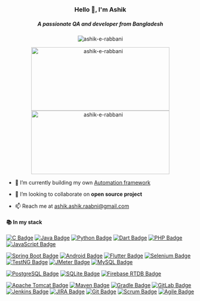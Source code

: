 <h3 align="center">Hello 👋, I'm Ashik</h3>
<h5 align="center">A passionate QA and developer from Bangladesh</h5>

<p align="center"> <img src="https://komarev.com/ghpvc/?username=ashik-e-rabbani&label=Profile%20views&color=0e75b6&style=flat" alt="ashik-e-rabbani" /> </p>

</p>

<p align="center">
  <img src="https://github-readme-stats.vercel.app/api?username=ashik-e-rabbani&show_icons=true&locale=en" alt="ashik-e-rabbani" width="370" height="170"/>
  <img src="https://github-readme-streak-stats.herokuapp.com/?user=ashik-e-rabbani" alt="ashik-e-rabbani" width="370" height="170"/>
</p>


- 🔭 I’m currently building my own [Automation framework](https://github.com/ashik-e-rabbani/Web-automation-with-selenium)

- 👯 I’m looking to collaborate on **open source project**
- 📫 Reach me at [ashik.ashik.raabni@gmail.com](mailto:ashik.ashik.raabni@gmail.com)

<h4 align="left">📚 In my stack</h4>


[![C Badge](https://img.shields.io/badge/C-00599C?style=for-the-badge&logo=c&logoColor=white)](https://en.wikipedia.org/wiki/C_(programming_language))
[![Java Badge](https://img.shields.io/badge/Java-ED8B00?style=for-the-badge&logo=java&logoColor=white)](https://www.java.com/)
[![Python Badge](https://img.shields.io/badge/Python-3776AB?style=for-the-badge&logo=python&logoColor=white)](https://www.python.org/)
[![Dart Badge](https://img.shields.io/badge/Dart-0175C2?style=for-the-badge&logo=dart&logoColor=white)](https://dart.dev/)
[![PHP Badge](https://img.shields.io/badge/PHP-777BB4?style=for-the-badge&logo=php&logoColor=white)](https://www.php.net/) [![JavaScript Badge](https://img.shields.io/badge/JavaScript-F7DF1E?style=for-the-badge&logo=javascript&logoColor=black)](https://developer.mozilla.org/en-US/docs/Web/JavaScript)

[![Spring Boot Badge](https://img.shields.io/badge/Spring_Boot-6DB33F?style=for-the-badge&logo=spring&logoColor=white)](https://spring.io/projects/spring-boot)
[![Android Badge](https://img.shields.io/badge/Android-3DDC84?style=for-the-badge&logo=android&logoColor=white)](https://developer.android.com/)
[![Flutter Badge](https://img.shields.io/badge/Flutter-02569B?style=for-the-badge&logo=flutter&logoColor=white)](https://flutter.dev/) [![Selenium Badge](https://img.shields.io/badge/Selenium-43B02A?style=for-the-badge&logo=selenium&logoColor=white)](https://www.selenium.dev/)
[![TestNG Badge](https://img.shields.io/badge/TestNG-007ACC?style=for-the-badge&logo=testng&logoColor=white)](https://testng.org/)
[![JMeter Badge](https://img.shields.io/badge/JMeter-D22128?style=for-the-badge&logo=apache-jmeter&logoColor=white)](https://jmeter.apache.org/) [![MySQL Badge](https://img.shields.io/badge/MySQL-4479A1?style=for-the-badge&logo=mysql&logoColor=white)](https://www.mysql.com/)

[![PostgreSQL Badge](https://img.shields.io/badge/PostgreSQL-4169E1?style=for-the-badge&logo=postgresql&logoColor=white)](https://www.postgresql.org/)
[![SQLite Badge](https://img.shields.io/badge/SQLite-003B57?style=for-the-badge&logo=sqlite&logoColor=white)](https://www.sqlite.org/)
[![Firebase RTDB Badge](https://img.shields.io/badge/Firebase_RTD-FFCA28?style=for-the-badge&logo=firebase&logoColor=black)](https://firebase.google.com/docs/database) 

[![Apache Tomcat Badge](https://img.shields.io/badge/Apache_Tomcat-F8DC75?style=for-the-badge&logo=apache-tomcat&logoColor=black)](http://tomcat.apache.org/) [![Maven Badge](https://img.shields.io/badge/Maven-C71A36?style=for-the-badge&logo=apache-maven&logoColor=white)](https://maven.apache.org/) [![Gradle Badge](https://img.shields.io/badge/Gradle-02303A?style=for-the-badge&logo=gradle&logoColor=white)](https://gradle.org/) [![GitLab Badge](https://img.shields.io/badge/GitLab-FCA121?style=for-the-badge&logo=gitlab&logoColor=black)](https://about.gitlab.com/)
[![Jenkins Badge](https://img.shields.io/badge/Jenkins-D24939?style=for-the-badge&logo=jenkins&logoColor=white)](https://www.jenkins.io/) [![JIRA Badge](https://img.shields.io/badge/JIRA-0052CC?style=for-the-badge&logo=jira&logoColor=white)](https://www.atlassian.com/software/jira) [![Git Badge](https://img.shields.io/badge/Git-F05032?style=for-the-badge&logo=git&logoColor=white)](https://git-scm.com/) [![Scrum Badge](https://img.shields.io/badge/Scrum-5849BE?style=for-the-badge&logo=scrum&logoColor=white)](https://www.scrum.org/) [![Agile Badge](https://img.shields.io/badge/Agile-009B8D?style=for-the-badge&logo=agile&logoColor=white)](https://www.agilealliance.org/)


